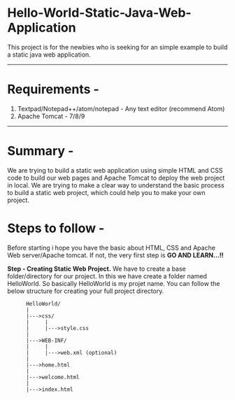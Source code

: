 # Hello-World-Static-Java-Web-Application

This project is for the newbies who is seeking for an simple example to build a static java web application.

----------------------------------
# Requirements - 
1) Textpad/Notepad++/atom/notepad - Any text editor (recommend Atom)
2) Apache Tomcat - 7/8/9
----------------------------------
# Summary - 
We are trying to build a static web application using simple HTML and CSS code to build our web pages and Apache Tomcat to deploy the web project in local. We are trying to make a clear way to understand the basic process to build a static web project, which could help you to make your own project.


# Steps to follow -
Before starting i hope you have the basic about HTML, CSS and Apache Web server/Apache tomcat. If not, the very first step is <b>GO AND LEARN...!!</b>  

<b>Step - Creating Static Web Project.</b>
We have to create a base folder/directory for our project. In this we have create a folder named HelloWorld. So basically HelloWorld is my projet name.
You can follow the below structure for creating your full project directory. 

          HelloWorld/
          |
          |--->css/
          |     |
          |     |--->style.css
          |
          |--->WEB-INF/
          |     |
          |     |--->web.xml (optional) 
          |
          |--->home.html
          |
          |--->welcome.html
          |
          |--->index.html 

